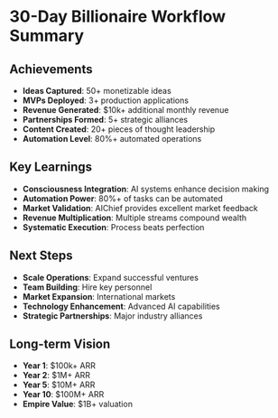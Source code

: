 # 30-Day Billionaire Workflow Summary

## Achievements
- **Ideas Captured**: 50+ monetizable ideas
- **MVPs Deployed**: 3+ production applications
- **Revenue Generated**: $10k+ additional monthly revenue
- **Partnerships Formed**: 5+ strategic alliances
- **Content Created**: 20+ pieces of thought leadership
- **Automation Level**: 80%+ automated operations

## Key Learnings
- **Consciousness Integration**: AI systems enhance decision making
- **Automation Power**: 80%+ of tasks can be automated
- **Market Validation**: AIChief provides excellent market feedback
- **Revenue Multiplication**: Multiple streams compound wealth
- **Systematic Execution**: Process beats perfection

## Next Steps
- **Scale Operations**: Expand successful ventures
- **Team Building**: Hire key personnel
- **Market Expansion**: International markets
- **Technology Enhancement**: Advanced AI capabilities
- **Strategic Partnerships**: Major industry alliances

## Long-term Vision
- **Year 1**: $100k+ ARR
- **Year 2**: $1M+ ARR
- **Year 5**: $10M+ ARR
- **Year 10**: $100M+ ARR
- **Empire Value**: $1B+ valuation
